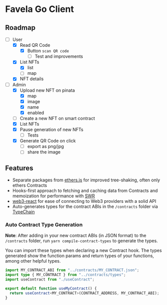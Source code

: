 # Favela Go Client

## Roadmap

- [ ] User
  - [X] Read QR Code
    - [X] Button `scan QR code`
      - [ ] Test and improvements
  - [X] List NFTs
    - [X] list
    - [ ] map
  - [X] NFT details
- [ ] Admin
  - [X] Upload new NFT on pinata
    - [X] map
    - [X] image
    - [X] name
    - [X] enabled
  - [ ] Create a new NFT on smart contract
  - [X] List NFTs
  - [X] Pause generation of new NFTs
      - [ ] Tests
  - [X] Generate QR Code on click
    - [ ] export as png/jpg
    - [ ] share the image

## Features

- Separate packages from [ethers.js](https://docs.ethers.io/v5/) for improved tree-shaking, often only ethers Contracts
- Hooks-first approach to fetching and caching data from Contracts and memoization for performance with [SWR](https://swr.vercel.app)
- [web3-react](https://github.com/NoahZinsmeister/web3-react) for ease of connecting to Web3 providers with a solid API
- Auto-generates types for the contract ABIs in the `/contracts` folder via [TypeChain](https://github.com/ethereum-ts/TypeChain)

### Auto Contract Type Generation

**Note**: After adding in your new contract ABIs (in JSON format) to the `/contracts` folder, run `yarn compile-contract-types` to generate the types.

You can import these types when declaring a new Contract hook. The types generated show the function params and return types of your functions, among other helpful types. 

```ts
import MY_CONTRACT_ABI from "../contracts/MY_CONTRACT.json";
import type { MY_CONTRACT } from "../contracts/types";
import useContract from "./useContract";

export default function useMyContract() {
  return useContract<MY_CONTRACT>(CONTRACT_ADDRESS, MY_CONTRACT_ABI);
}
```
